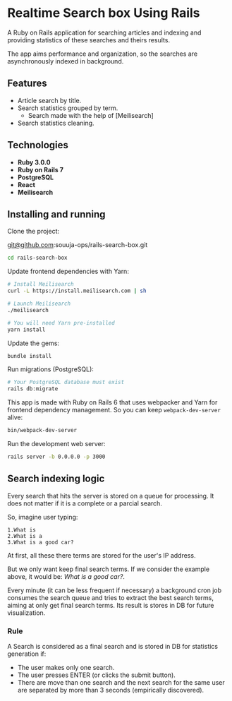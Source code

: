 # Realtime Search box Using Rails

A Ruby on Rails application for searching articles and indexing and providing statistics of these searches and theirs results.

The app aims performance and organization, so the searches are asynchronously indexed in background.

## Features

- Article search by title.
- Search statistics grouped by term.
  - Search made with the help of [Meilisearch]
- Search statistics cleaning.

## Technologies

- **Ruby 3.0.0**
- **Ruby on Rails 7**
- **PostgreSQL**
- **React**
- **Meilisearch**

## Installing and running

Clone the project:

git@github.com:souuja-ops/rails-search-box.git

```bash
cd rails-search-box
```

Update frontend dependencies with Yarn:

```bash
# Install Meilisearch
curl -L https://install.meilisearch.com | sh
```
```bash
# Launch Meilisearch
./meilisearch
```

```bash
# You will need Yarn pre-installed
yarn install
```

Update the gems:

```bash
bundle install
```

Run migrations (PostgreSQL):

```bash
# Your PostgreSQL database must exist
rails db:migrate
```

This app is made with Ruby on Rails 6 that uses webpacker and Yarn for frontend dependency management. So you can keep `webpack-dev-server` alive:

```bash
bin/webpack-dev-server
```

Run the development web server:

```bash
rails server -b 0.0.0.0 -p 3000
```
## Search indexing logic

Every search that hits the server is stored on a queue for processing. It does not matter if it is a complete or a parcial search.

So, imagine user typing:

```
1.What is 
2.What is a 
3.What is a good car?
```

At first, all these there terms are stored for the user's IP address.

But we only want keep final search terms. If we consider the example above, it would be: *What is a good car?*.

Every minute (it can be less frequent if necessary) a background cron job consumes the search queue and tries to extract the best search terms, aiming at only get final search terms. Its result is stores in DB for future visualization.

### Rule

A Search is considered as a final search and is stored in DB for statistics generation if:

- The user makes only one search.
- The user presses ENTER (or clicks the submit button).
- There are move than one search and the next search for the same user are separated by more than 3 seconds (empirically discovered).
